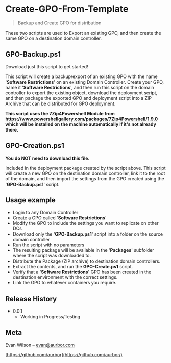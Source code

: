 # Create-GPO-From-Template
> Backup and Create GPO for distribution

These two scripts are used to Export an existing GPO, and then create the same GPO on a destination domain controller.

## GPO-Backup.ps1

Download just this script to get started!

This script will create a backup/export of an existing GPO with the name '**Software Restrictions**' on an existing Domain Controller. Create your GPO, name it '**Software Restrictions**', and then run this script on the domain controller to export the existing object, download the deployment script, and then package the exported GPO and deployment script into a ZIP Archive that can be distributed for GPO deployment.

**This script uses the 7Zip4Powershell Module from https://www.powershellgallery.com/packages/7Zip4Powershell/1.9.0 which will be installed on the machine automatically if it's not already there.**

## GPO-Creation.ps1

**You do NOT need to download this file.**

Included in the deployment package created by the script above. This script will create a new GPO on the destination domain controller, link it to the root of the domain, and then import the settings from the GPO created using the '**GPO-Backup.ps1**' script.

## Usage example

* Login to any Domain Controller
* Create a GPO called '**Software Restrictions**'
* Modify the GPO to include the settings you want to replicate on other DCs
* Download only the '**GPO-Backup.ps1**' script into a folder on the source domain controller
* Run the script with no parameters
* The resulting package will be available in the '**Packages**' subfolder where the script was downloaded to.
* Distribute the Package (ZIP archive) to destination domain controllers.
* Extract the contents, and run the **GPO-Create.ps1** script.
* Verify that a '**Software Restrictions**' GPO has been created in the destination environment with the correct settings.
* Link the GPO to whatever containers you require.

## Release History

* 0.0.1
    * Working in Progress/Testing

## Meta

Evan Wilson – evan@aurbor.com

[https://github.com/aurbor](https://github.com/aurbor/)